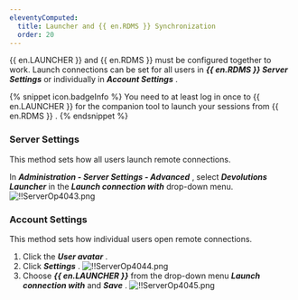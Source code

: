 ```yaml
---
eleventyComputed:
  title: Launcher and {{ en.RDMS }} Synchronization
  order: 20
---
```

{{ en.LAUNCHER }} and {{ en.RDMS }} must be configured together to work. Launch connections can be set for all users in ***{{ en.RDMS }} Server Settings*** or individually in ***Account Settings*** .  

{% snippet icon.badgeInfo %} 
You need to at least log in once to {{ en.LAUNCHER }} for the companion tool to launch your sessions from {{ en.RDMS }} . 
{% endsnippet %}
 
### Server Settings 

This method sets how all users launch remote connections.  

In ***Administration - Server Settings - Advanced*** , select ***Devolutions Launcher*** in the ***Launch connection with*** drop-down menu. 
![!!ServerOp4043.png](/img/en/server/ServerOp4043.png) 

### Account Settings 

This method sets how individual users open remote connections.  

1. Click the ***User avatar*** . 
1. Click ***Settings*** . 
![!!ServerOp4044.png](/img/en/server/ServerOp4044.png) 
1. Choose ***{{ en.LAUNCHER }}*** from the drop-down menu ***Launch connection with*** and ***Save*** . 
![!!ServerOp4045.png](/img/en/server/ServerOp4045.png) 

